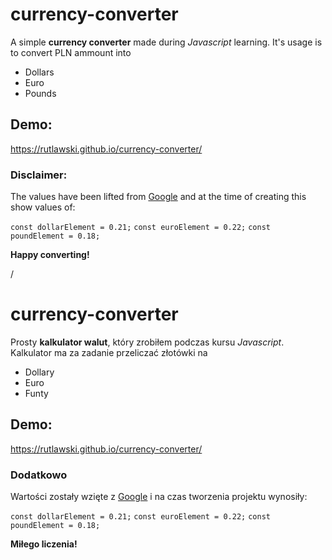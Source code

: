 # currency-converter

A simple **currency converter** made during *Javascript* learning. It's usage is to convert PLN ammount into
- Dollars
- Euro
- Pounds

## Demo:
https://rutlawski.github.io/currency-converter/

### Disclaimer:
The values have been lifted from [Google](https://www.google.com/search?q=przelicznik+walut&rlz=1C1AVFC_enPL1024PL1024&oq=przeliczik&aqs=chrome.1.69i57j0i10i433i512l5j0i10i512l4.6350j1j7&sourceid=chrome&ie=UTF-8)
and at the time of creating this show values of:

```const dollarElement = 0.21;```
```const euroElement = 0.22;```
```const poundElement = 0.18;```

**Happy converting!**

/

# currency-converter

Prosty **kalkulator walut**, który zrobiłem podczas kursu *Javascript*. Kalkulator ma za zadanie przeliczać złotówki na
- Dollary
- Euro
- Funty

## Demo:
https://rutlawski.github.io/currency-converter/

### Dodatkowo
Wartości zostały wzięte z [Google](https://www.google.com/search?q=przelicznik+walut&rlz=1C1AVFC_enPL1024PL1024&oq=przeliczik&aqs=chrome.1.69i57j0i10i433i512l5j0i10i512l4.6350j1j7&sourceid=chrome&ie=UTF-8)
i na czas tworzenia projektu wynosiły:

```const dollarElement = 0.21;```
```const euroElement = 0.22;```
```const poundElement = 0.18;```

**Miłego liczenia!**
